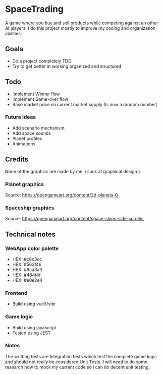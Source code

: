 # SpaceTrading
A game where you buy and sell products while competing against an other AI players. 
I do this project mostly to improve my coding and organization abilities.

## Goals
- Do a project completely TDD
- Try to get better at working organized and structured

## Todo
- Implement Winner flow
- Implement Game-over flow
- Base market price on current market supply (Is now a random number)

### Future ideas
- Add scenario mechanism
- Add space sounds
- Planet profiles 
- Animations

## Credits
None of the graphics are made by me, i suck at graphical design:). 

### Planet graphics
Source: https://opengameart.org/content/2d-planets-0

### Spaceship graphics
Source: https://opengameart.org/content/space-ships-side-scroller

## Technical notes

### WebApp color palette
- HEX: #c8c3cc
- HEX: #563f46
- HEX: #8ca3a3
- HEX: #484f4f
- HEX: #e0e2e4

### Frontend
- Build using vue3/vite

### Game logic
- Build using javascript
- Tested using JEST


### Notes
The writting tests are Integration tests which test the complete game logic and should not really be considered Unit Tests.
I will need to do some research how to mock my current code so i can do decent unit testing.
